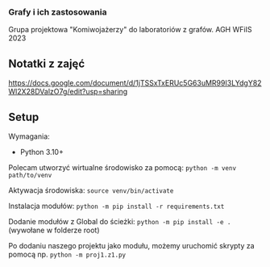 ### Grafy i ich zastosowania
Grupa projektowa "Komiwojażerzy" do laboratoriów z grafów.
AGH WFiIS 2023

## Notatki z zajęć
https://docs.google.com/document/d/1jTSSxTxERUc5G63uMR99I3LYdgY82Wl2X28DValzO7g/edit?usp=sharing

## Setup
  Wymagania:
  - Python 3.10+
  
  Polecam utworzyć wirtualne środowisko za pomocą:
  ```python -m venv path/to/venv```
  
  Aktywacja środowiska:
  ```source venv/bin/activate```
  
  Instalacja modułów:
  ```python -m pip install -r requirements.txt```
  
  Dodanie modułów z Global do ścieżki:
  ```python -m pip install -e . ``` (wywołane w folderze root)

Po dodaniu naszego projektu jako modułu, możemy uruchomić skrypty za pomocą np. ```python -m proj1.z1.py```


